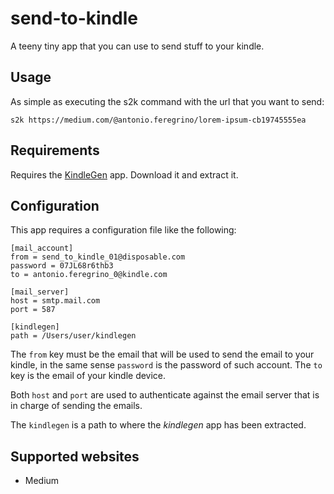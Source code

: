 # send-to-kindle

A teeny tiny app that you can use to send stuff to your kindle. 

## Usage  

As simple as executing the s2k command with the url that you want to send:  

```shell script
s2k https://medium.com/@antonio.feregrino/lorem-ipsum-cb19745555ea
```

## Requirements

Requires the [KindleGen](https://www.amazon.com/gp/feature.html?ie=UTF8&docId=1000765211) app. Download it and extract it.

## Configuration

This app requires a configuration file like the following:  

```
[mail_account]
from = send_to_kindle_01@disposable.com
password = 07JL68r6thb3
to = antonio.feregrino_0@kindle.com

[mail_server]
host = smtp.mail.com
port = 587

[kindlegen]
path = /Users/user/kindlegen
```

The `from` key must be the email that will be used to send the email to your kindle, in the same sense `password` is the password of such account. The `to` key is the email of your kindle device.  

Both `host` and `port` are used to authenticate against the email server that is in charge of sending the emails.  

The `kindlegen` is a path to where the *kindlegen* app has been extracted.


## Supported websites  

 - Medium
